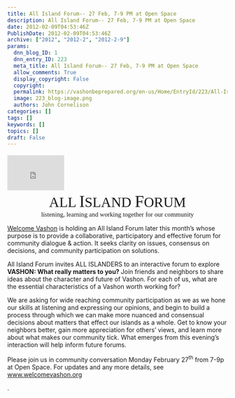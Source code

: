 ```yaml
---
title: All Island Forum-- 27 Feb, 7-9 PM at Open Space
description: All Island Forum-- 27 Feb, 7-9 PM at Open Space
date: 2012-02-09T04:53:46Z
PublishDate: 2012-02-09T04:53:46Z
archive: ["2012", "2012-2", "2012-2-9"]
params:
  dnn_blog_ID: 1
  dnn_entry_ID: 223
  meta_title: All Island Forum-- 27 Feb, 7-9 PM at Open Space
  allow_comments: True
  display_copyright: False
  copyright:
  permalink: https://vashonbeprepared.org/en-us/Home/EntryId/223/All-Island-Forum-27-Feb-7-9-PM-at-Open-Space
  image: 223_blog-image.png
  authors: John Cornelison
categories: []
tags: []
keywords: []
topics: []
draft: False
---
```


<div class="wlWriterHeaderFooter" style="float:none; margin:0px; padding:4px 0px 4px 0px;"><iframe src="http://www.facebook.com/widgets/like.php?href=http://vashoneoc.org/Blogs/VashonPreparedness/tabid/164/EntryId/223/All-Island-Forum-27-Feb-7-9-PM-at-Open-Space.aspx" scrolling="no" frameborder="0" style="border:none; width:130px; height:80px"></iframe></div><p style="padding-bottom: 0px; line-height: normal; margin: 0in 0in 0pt; padding-top: 0px; mso-layout-grid-align: none" class="MsoNormal" align="center"><font size="6" face="Lithos Pro Regular"><span style="font-family: ; mso-bidi-font-size: 12.0pt; mso-bidi-font-family: calibri">ALL </span></font><font size="6" face="Lithos Pro Regular"><span style="font-family: ; mso-bidi-font-size: 12.0pt; mso-bidi-font-family: calibri"><font style="font-size: 28pt">I</font></span></font><font size="6" face="Lithos Pro Regular"><span style="font-family: ; mso-bidi-font-size: 12.0pt; mso-bidi-font-family: calibri">SLAND </span></font><font size="6" face="Lithos Pro Regular"><span style="font-family: ; mso-bidi-font-size: 12.0pt; mso-bidi-font-family: calibri"><font style="font-size: 28pt">F</font></span></font><font size="6" face="Lithos Pro Regular"><span style="font-family: ; mso-bidi-font-size: 12.0pt; mso-bidi-font-family: calibri">ORUM</span></font></p>  <p style="padding-bottom: 0px; line-height: normal; margin: 0in 0in 0pt; padding-top: 0px" class="NoteLevel2" align="center"><font size="2" face="Lithos Pro Regular"><span style="font-family: "><font style="font-size: 11pt">listening, learning and working together for our community</font></span></font></p>  <p><a title="http://www.welcomevashon.org/" href="http://www.welcomevashon.org/">Welcome Vashon</a> is holding an All Island Forum later this month’s whose purpose is to provide a collaborative, participatory and effective forum for community dialogue &amp; action. It seeks clarity on issues, consensus on decisions, and community participation on solutions.</p>  <p>All Island Forum invites ALL ISLANDERS to an interactive forum to explore <b>VASHON: </b><b>What really matters to you? </b>Join friends and neighbors to share ideas about the character and future of Vashon. For each of us, what are the essential characteristics of a Vashon worth working for? </p>  <p>We are asking for wide reaching community participation as we as we hone our skills at listening and expressing our opinions, and begin to build a process through which we can make more nuanced and consensual decisions about matters that effect our islands as a whole. Get to know your neighbors better, gain more appreciation for others’ views, and learn more about what makes our community tick. What emerges from this evening’s interaction will help inform future forums. </p>  <p>Please join us in community conversation Monday February 27<sup>th</sup> from 7-9p at Open Space. For updates and any more details, see <a title="http://www.welcomevashon.org/" href="http://www.welcomevashon.org">www.welcomevashon.org</a></p>  <p>. </p>
